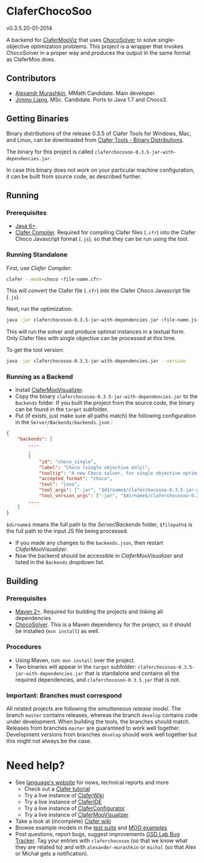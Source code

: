 ClaferChocoSoo
===========

v0.3.5.20-01-2014

A backend for [ClaferMooViz](https://github.com/gsdlab/ClaferMooVizualizer) that uses [ChocoSolver](https://github.com/gsdlab/chocosolver) to solve single-objective optimization problems.
This project is a wrapper that invokes ChocoSolver in a proper way and produces the output in the same format as ClaferMoo does.

Contributors
------------

* [Alexandr Murashkin](http://gsd.uwaterloo.ca/amurashk), MMath Candidate. Main developer.
* [Jimmy Liang](http://gsd.uwaterloo.ca/jliang), MSc. Candidate. Ports to Java 1.7 and Choco3.

Getting Binaries
--------------------

Binary distributions of the release 0.3.5 of Clafer Tools for Windows, Mac, and Linux, 
can be downloaded from [Clafer Tools - Binary Distributions](http://http://gsd.uwaterloo.ca/clafer-tools-binary-distributions). 

The binary for this project is called `claferchocosoo-0.3.5-jar-with-dependencies.jar`.

In case this binary does not work on your particular machine configuration, it can be built from source code, as described further.

Running
-------------

### Prerequisites

* [Java 6+](http://www.oracle.com/technetwork/java/javase/downloads/index.html).
* [Clafer Compiler](https://github.com/gsdlab/clafer). Required for compiling Clafer files (`.cfr`) into the Clafer Choco Javascript format (`.js`), so that they can be run using the tool.
 
### Running Standalone

First, use *Clafer Compiler*:

```sh
clafer --mode=choco <file-name.cfr>
```

This will convert the Clafer file (`.cfr`) into the Clafer Choco Javascript file (`.js`). 

Next, run the optimization:

```sh
java -jar claferchocosoo-0.3.5-jar-with-dependencies.jar <file-name.js>
```

This will run the solver and produce optimal instances in a textual form. Only Clafer files with single objective can be processed at this time. 

To get the tool version:

```sh
java -jar claferchocosoo-0.3.5-jar-with-dependencies.jar --version
```

### Running as a Backend

* Install [ClaferMooVisualizer](https://github.com/gsdlab/ClaferMooVisualizer).
* Copy the binary `claferchocosoo-0.3.5-jar-with-dependencies.jar` to the `Backends` folder. If you built the project from the source code, the binary can be found in the `target` subfolder.
* Put (if exists, just make sure all paths match) the following configuration in the `Server/Backends/backends.json` :

```json
{
    "backends": [
        ....
        , 
        {
            "id": "choco_single", 
            "label": "Choco (single objective only)",
            "tooltip": "A new Choco solver, for single objective optimization only",
            "accepted_format": "choco",               
            "tool": "java",
            "tool_args": ["-jar", "$dirname$/claferchocosoo-0.3.5-jar-with-dependencies.jar", "$filepath$"],
            "tool_version_args": ["-jar", "$dirname$/claferchocosoo-0.3.5-jar-with-dependencies.jar", "--version"]             },
        ....        
    ]   
}

```
`$dirname$` means the full path to the *Server/Backends* folder, `$filepath$` is the full path to the input JS file being processed.
* If you made any changes to the `backends.json`, then restart *ClaferMooVisualizer*.
* Now the backend should be accessible in *ClaferMooVisualizer* and listed in the `Backends` dropdown list.

Building
--------

### Prerequisites

* [Maven 2+](http://maven.apache.org/download.cgi). Required for building the projects and linking all dependencies
* [ChocoSolver](https://github.com/gsdlab/chocosolver). This is a Maven dependency for the project, so it should be installed (`mvn install`) as well.

### Procedures

* Using Maven, run: `mvn install` over the project.
* Two binaries will appear in the `target` subfolder: `claferchocosoo-0.3.5-jar-with-dependencies.jar` that is standalone and contains all the required dependencies, and `claferchocosoo-0.3.5.jar` that is not.

### Important: Branches must correspond

All related projects are following the *simultaneous release model*. 
The branch `master` contains releases, whereas the branch `develop` contains code under development. 
When building the tools, the branches should match.
Releases from branches `master` are guaranteed to work well together.
Development versions from branches `develop` should work well together but this might not always be the case.

Need help?
==========
* See [language's website](http://clafer.org) for news, technical reports and more
  * Check out a [Clafer tutorial](http://t3-necsis.cs.uwaterloo.ca:8091/Tutorial/Intro)
  * Try a live instance of [ClaferWiki](http://t3-necsis.cs.uwaterloo.ca:8091)
  * Try a live instance of [ClaferIDE](http://t3-necsis.cs.uwaterloo.ca:8094)
  * Try a live instance of [ClaferConfigurator](http://t3-necsis.cs.uwaterloo.ca:8093)
  * Try a live instance of [ClaferMooVisualizer](http://t3-necsis.cs.uwaterloo.ca:8092)
* Take a look at (incomplete) [Clafer wiki](https://github.com/gsdlab/clafer/wiki)
* Browse example models in the [test suite](https://github.com/gsdlab/clafer/tree/master/test/positive) and [MOO examples](https://github.com/gsdlab/clafer/tree/master/spl_configurator/dataset)
* Post questions, report bugs, suggest improvements [GSD Lab Bug Tracker](http://gsd.uwaterloo.ca:8888/questions/). Tag your entries with `claferchocosoo` (so that we know what they are related to) and with `alexander-murashkin` or `michal` (so that Alex or Michał gets a notification).
